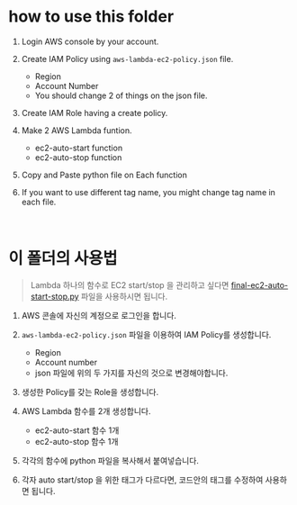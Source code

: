 # how to use this folder

1. Login AWS console by your account.

2. Create IAM Policy using `aws-lambda-ec2-policy.json` file.
    - Region
    - Account Number
    - You should change 2 of things on the json file.

3. Create IAM Role having a create policy.

4. Make 2 AWS Lambda funtion.
    - ec2-auto-start function
    - ec2-auto-stop function

5. Copy and Paste python file on Each function

6. If you want to use different tag name, you might change tag name in each file.

</br>

# 이 폴더의 사용법

> Lambda 하나의 함수로 EC2 start/stop 을 관리하고 싶다면 [final-ec2-auto-start-stop.py](https://github.com/nari1021/AWS-Lambda-python/blob/main/EC2-auto-start-and-stop/final-ec2-auto-start-and-stop.py) 파일을 사용하시면 됩니다.

1. AWS 콘솔에 자신의 계정으로 로그인을 합니다.

2. `aws-lambda-ec2-policy.json` 파일을 이용하여 IAM Policy를 생성합니다.
    - Region
    - Account number
    - json 파일에 위의 두 가지를 자신의 것으로 변경해야합니다.

3. 생성한 Policy를 갖는 Role을 생성합니다.

4. AWS Lambda 함수를 2개 생성합니다.
    - ec2-auto-start 함수 1개
    - ec2-auto-stop 함수 1개

5. 각각의 함수에 python 파일을 복사해서 붙여넣습니다.

6. 각자 auto start/stop 을 위한 태그가 다르다면, 코드안의 태그를 수정하여 사용하면 됩니다.
